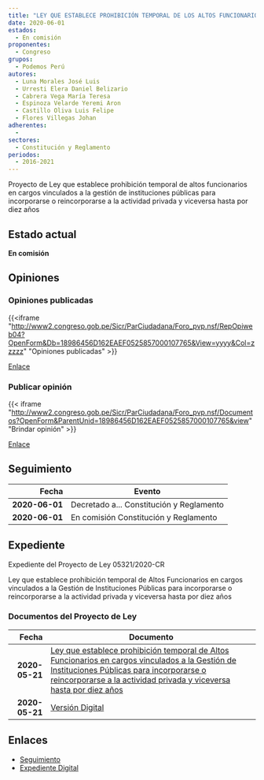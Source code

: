 ```yaml
---
title: "LEY QUE ESTABLECE PROHIBICIÓN TEMPORAL DE LOS ALTOS FUNCIONARIOS EN CARGOS VINCULADOS A LA GESTIÓN DE INSTITUCIONES PÚBLICAS PARA INCORPORARSE O REINCORPORARSE A LA ACTIVIDAD PRIVADA Y VICEVERSA HASTA POR 10 AÑOS"
date: 2020-06-01
estados: 
  - En comisión
proponentes: 
  - Congreso
grupos: 
  - Podemos Perú
autores: 
  - Luna Morales José Luis
  - Urresti Elera Daniel Belizario
  - Cabrera Vega María Teresa
  - Espinoza Velarde Yeremi Aron
  - Castillo Oliva Luis Felipe
  - Flores Villegas Johan
adherentes: 
  - 
sectores: 
  - Constitución y Reglamento
periodos: 
  - 2016-2021
---
```


Proyecto de Ley que establece prohibición temporal de altos funcionarios en cargos vinculados a la gestión de instituciones públicas para incorporarse o reincorporarse a la actividad privada y viceversa hasta por diez años


## Estado actual

**En comisión**

## Opiniones

### Opiniones publicadas

{{<iframe "http://www2.congreso.gob.pe/Sicr/ParCiudadana/Foro_pvp.nsf/RepOpiweb04?OpenForm&Db=18986456D162EAEF0525857000107765&View=yyyy&Col=zzzzz" "Opiniones publicadas" >}}

[Enlace](http://www2.congreso.gob.pe/Sicr/ParCiudadana/Foro_pvp.nsf/RepOpiweb04?OpenForm&Db=18986456D162EAEF0525857000107765&View=yyyy&Col=zzzzz)
### Publicar opinión

{{< iframe "http://www2.congreso.gob.pe/Sicr/ParCiudadana/Foro_pvp.nsf/Documentos?OpenForm&ParentUnid=18986456D162EAEF0525857000107765&view" "Brindar opinión" >}}

[Enlace](http://www2.congreso.gob.pe/Sicr/ParCiudadana/Foro_pvp.nsf/Documentos?OpenForm&ParentUnid=18986456D162EAEF0525857000107765&view)

## Seguimiento

| Fecha | Evento |
|------:|--------|
| **2020-06-01** | Decretado a... Constitución y Reglamento|
| **2020-06-01** | En comisión Constitución y Reglamento|


## Expediente

Expediente del Proyecto de Ley 05321/2020-CR

Ley que establece prohibición temporal de Altos Funcionarios en cargos vinculados a la Gestión de Instituciones Públicas para incorporarse o reincorporarse a la actividad privada y viceversa hasta por diez años


### Documentos del Proyecto de Ley

| Fecha | Documento |
|------:|--------|
| **2020-05-21** | [Ley que establece prohibición temporal de Altos Funcionarios en cargos vinculados a la Gestión de Instituciones Públicas para incorporarse o reincorporarse a la actividad privada y viceversa hasta por diez años](http://www.leyes.congreso.gob.pe/Documentos/2016_2021/Proyectos_de_Ley_y_de_Resoluciones_Legislativas/PL05321-20200521.pdf) |
| **2020-05-21** | [Versión Digital](http://www.leyes.congreso.gob.pe/Documentos/2016_2021/Proyectos_de_Ley_y_de_Resoluciones_Legislativas/Proyectos_Firmas_digitales/PL05321.pdf) |

## Enlaces 

- [Seguimiento](http://www2.congreso.gob.pe/Sicr/TraDocEstProc/CLProLey2016.nsf/f7fff46988ca05b1052578e100829cc7/63706f5b3d61883a05258570005ac072?OpenDocument)
- [Expediente Digital](http://www2.congreso.gob.pe/Sicr/TraDocEstProc/CLProLey2016.nsf/f7fff46988ca05b1052578e100829cc7/63706f5b3d61883a05258570005ac072?OpenDocument&Click=05257FB7005EB655.eb71d0cf91d8294e05256cdf006b5706/$Body/0.1C6C)
